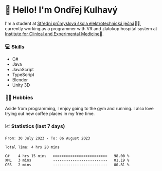 # 👋 Hello! I'm Ondřej Kulhavý

I'm a student at [Střední průmyslová škola elektrotechnická ječná](https://www.spsejecna.cz/)👨‍🎓, currently working as a programmer with VR and zlatokop hospital system at [Institute for Clinical and Experimental Medicine](https://www.ikem.cz/en/)🏥.

### 💻 Skills
- C#
- Java
- JavaScript
- TypeScript
- Blender
- Unity 3D

### 🏋️‍♂️ Hobbies

Aside from programming, I enjoy going to the gym and running. I also love trying out new coffee places in my free time.

### 📈 Statistics (last 7 days)
<!--START_SECTION:waka-->

```txt
From: 30 July 2023 - To: 06 August 2023

Total Time: 4 hrs 20 mins

C#    4 hrs 15 mins   >>>>>>>>>>>>>>>>>>>>>>>>>   98.00 %
XML   3 mins          -------------------------   01.19 %
CSS   2 mins          -------------------------   00.81 %
```

<!--END_SECTION:waka-->



